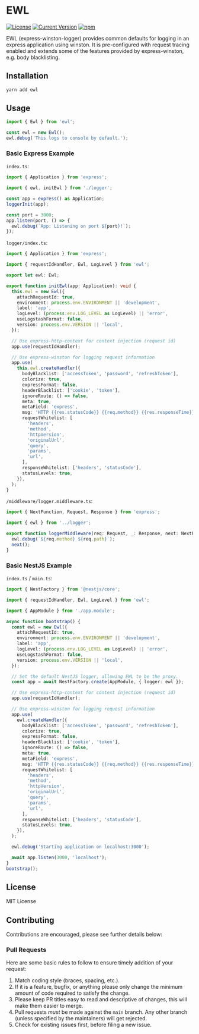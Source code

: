 # EWL

[![License][license-image]][license-url]
[![Current Version](https://img.shields.io/npm/v/ewl.svg)](https://www.npmjs.com/package/ewl)
[![npm](https://img.shields.io/npm/dw/ewl.svg)](https://www.npmjs.com/package/ewl)

[license-url]: https://opensource.org/licenses/MIT
[license-image]: https://img.shields.io/npm/l/make-coverage-badge.svg

EWL (express-winston-logger) provides common defaults for logging in an express application using
winston. It is pre-configured with request tracing enabled and extends some of the features provided
by express-winston, e.g. body blacklisting.

## Installation

```sh
yarn add ewl
```

## Usage

```typescript
import { Ewl } from 'ewl';

const ewl = new Ewl();
ewl.debug('This logs to console by default.');
```

### Basic Express Example

`index.ts`:

```typescript
import { Application } from 'express';

import { ewl, initEwl } from './logger';

const app = express() as Application;
loggerInit(app);

const port = 3000;
app.listen(port, () => {
  ewl.debug(`App: Listening on port ${port}!`);
});
```

`logger/index.ts`:

```typescript
import { Application } from 'express';

import { requestIdHandler, Ewl, LogLevel } from 'ewl';

export let ewl: Ewl;

export function initEwl(app: Application): void {
  this.ewl = new Ewl({
    attachRequestId: true,
    environment: process.env.ENVIRONMENT || 'development',
    label: 'app',
    logLevel: (process.env.LOG_LEVEL as LogLevel) || 'error',
    useLogstashFormat: false,
    version: process.env.VERSION || 'local',
  });

  // Use express-http-context for context injection (request id)
  app.use(requestIdHandler);

  // Use express-winston for logging request information
  app.use(
    this.ewl.createHandler({
      bodyBlacklist: ['accessToken', 'password', 'refreshToken'],
      colorize: true,
      expressFormat: false,
      headerBlacklist: ['cookie', 'token'],
      ignoreRoute: () => false,
      meta: true,
      metaField: 'express',
      msg: 'HTTP {{res.statusCode}} {{req.method}} {{res.responseTime}}ms {{req.url}}',
      requestWhitelist: [
        'headers',
        'method',
        'httpVersion',
        'originalUrl',
        'query',
        'params',
        'url',
      ],
      responseWhitelist: ['headers', 'statusCode'],
      statusLevels: true,
    }),
  );
}
```

`/middleware/logger.middleware.ts`:

```typescript
import { NextFunction, Request, Response } from 'express';

import { ewl } from '../logger';

export function loggerMiddleware(req: Request, _: Response, next: NextFunction): void {
  ewl.debug(`${req.method} ${req.path}`);
  next();
}
```

### Basic NestJS Example

`index.ts` / `main.ts`:

```typescript
import { NestFactory } from '@nestjs/core';

import { requestIdHandler, Ewl, LogLevel } from 'ewl';

import { AppModule } from './app.module';

async function bootstrap() {
  const ewl = new Ewl({
    attachRequestId: true,
    environment: process.env.ENVIRONMENT || 'development',
    label: 'app',
    logLevel: (process.env.LOG_LEVEL as LogLevel) || 'error',
    useLogstashFormat: false,
    version: process.env.VERSION || 'local',
  });

  // Set the default NestJS logger, allowing EWL to be the proxy.
  const app = await NestFactory.create(AppModule, { logger: ewl });

  // Use express-http-context for context injection (request id)
  app.use(requestIdHandler);

  // Use express-winston for logging request information
  app.use(
    ewl.createHandler({
      bodyBlacklist: ['accessToken', 'password', 'refreshToken'],
      colorize: true,
      expressFormat: false,
      headerBlacklist: ['cookie', 'token'],
      ignoreRoute: () => false,
      meta: true,
      metaField: 'express',
      msg: 'HTTP {{res.statusCode}} {{req.method}} {{res.responseTime}}ms {{req.url}}',
      requestWhitelist: [
        'headers',
        'method',
        'httpVersion',
        'originalUrl',
        'query',
        'params',
        'url',
      ],
      responseWhitelist: ['headers', 'statusCode'],
      statusLevels: true,
    }),
  );

  ewl.debug('Starting application on localhost:3000');

  await app.listen(3000, 'localhost');
}
bootstrap();
```

## License

MIT License

## Contributing

Contributions are encouraged, please see further details below:

### Pull Requests

Here are some basic rules to follow to ensure timely addition of your request:

1. Match coding style (braces, spacing, etc.).
2. If it is a feature, bugfix, or anything please only change the minimum amount of code required to
   satisfy the change.
3. Please keep PR titles easy to read and descriptive of changes, this will make them easier to
   merge.
4. Pull requests _must_ be made against the `main` branch. Any other branch (unless specified by the
   maintainers) will get rejected.
5. Check for existing issues first, before filing a new issue.
